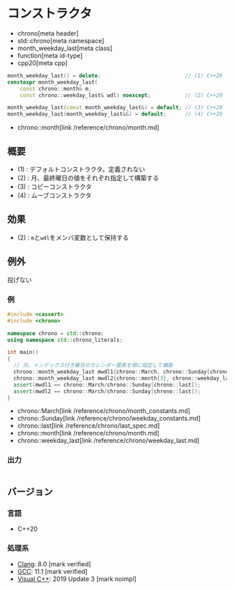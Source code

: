# コンストラクタ
* chrono[meta header]
* std::chrono[meta namespace]
* month_weekday_last[meta class]
* function[meta id-type]
* cpp20[meta cpp]

```cpp
month_weekday_last() = delete;                           // (1) C++20
constexpr month_weekday_last(
    const chrono::month& m,
    const chrono::weekday_last& wdl) noexcept;           // (2) C++20

month_weekday_last(const month_weekday_last&) = default; // (3) C++20
month_weekday_last(month_weekday_last&&) = default;      // (4) C++20
```
* chrono::month[link /reference/chrono/month.md]

## 概要
- (1) : デフォルトコンストラクタ。定義されない
- (2) : 月、最終曜日の値をそれぞれ指定して構築する
- (3) : コピーコンストラクタ
- (4) : ムーブコンストラクタ


## 効果
- (2) : `m`と`wdl`をメンバ変数として保持する


## 例外
投げない


### 例
```cpp example
#include <cassert>
#include <chrono>

namespace chrono = std::chrono;
using namespace std::chrono_literals;

int main()
{
  // 月、インデックス付き曜日のカレンダー要素を順に指定して構築
  chrono::month_weekday_last mwdl1{chrono::March, chrono::Sunday[chrono::last]};
  chrono::month_weekday_last mwdl2{chrono::month{3}, chrono::weekday_last{chrono::Sunday}};
  assert(mwdl1 == chrono::March/chrono::Sunday[chrono::last]);
  assert(mwdl2 == chrono::March/chrono::Sunday[chrono::last]);
}
```
* chrono::March[link /reference/chrono/month_constants.md]
* chrono::Sunday[link /reference/chrono/weekday_constants.md]
* chrono::last[link /reference/chrono/last_spec.md]
* chrono::month[link /reference/chrono/month.md]
* chrono::weekday_last[link /reference/chrono/weekday_last.md]

### 出力
```
```

## バージョン
### 言語
- C++20

### 処理系
- [Clang](/implementation.md#clang): 8.0 [mark verified]
- [GCC](/implementation.md#gcc): 11.1 [mark verified]
- [Visual C++](/implementation.md#visual_cpp): 2019 Update 3 [mark noimpl]
